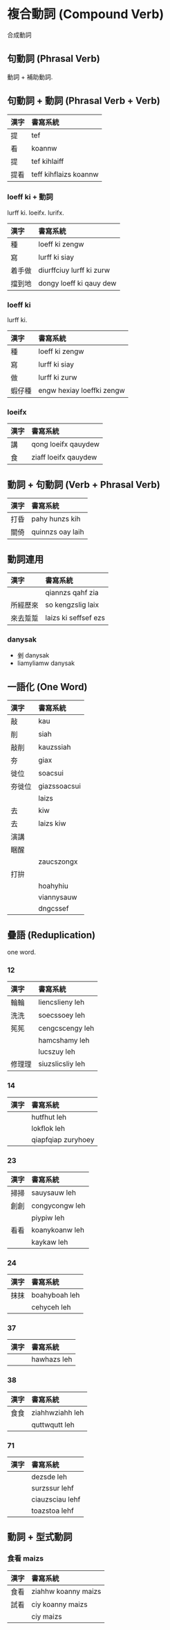 # 複合動詞 (Compound Verb)

合成動詞

## 句動詞 (Phrasal Verb)

動詞 + 補助動詞.

## 句動詞 + 動詞 (Phrasal Verb + Verb)

| 漢字 | 書寫系統 |
| :--- | :--- |
| 提 | tef |
| 看 | koannw |
| 提 | tef kihlaiff |
| 提看 | teff kihflaizs koannw |

### loeff ki + 動詞

lurff ki. loeifx. lurifx.

| 漢字 | 書寫系統 |
| :--- | :--- |
| 種 | loeff ki zengw |
| 寫 | lurff ki siay |
| 着手做 | diurffciuy lurff ki zurw |
| 擋到地 | dongy loeff ki qauy dew |

### loeff ki

lurff ki.

| 漢字 | 書寫系統 |
| :--- | :--- |
| 種 | loeff ki zengw |
| 寫 | lurff ki siay |
| 做 | lurff ki zurw |
| 蝦仔種 | engw hexiay loeffki zengw |

### loeifx

| 漢字 | 書寫系統 |
| :--- | :--- |
| 講 | qong loeifx qauydew |
| 食 | ziaff loeifx qauydew |

## 動詞 + 句動詞 (Verb + Phrasal Verb)

| 漢字 | 書寫系統 |
| :--- | :--- |
| 打昏 | pahy hunzs kih |
| 關倚 | quinnzs oay laih |

## 動詞連用

| 漢字 | 書寫系統 |
| :--- | :--- |
|| qiannzs qahf zia |
| 所經歷來 | so kengzslig laix |
| 來去踅踅 | laizs ki seffsef ezs |

### danysak

* 剉 danysak
* liamyliamw danysak

## 一語化 (One Word)

| 漢字 | 書寫系統 |
| :--- | :--- |
| 敲 | kau |
| 削 | siah |
| 敲削 | kauzssiah |
| 夯 | giax |
| 徙位 | soacsui |
| 夯徙位 | giazssoacsui |
|| laizs |
| 去 | kiw |
| 去 | laizs kiw |
| 演講 ||
| 睏醒 ||
|| zaucszongx |
| 打拚 ||
|| hoahyhiu |
|| viannysauw |
|| dngcssef |

## 疊語 (Reduplication)

one word.

### 12

| 漢字 | 書寫系統 |
| :--- | :--- |
| 輪輪 | liencslieny leh |
| 洗洗 | soecssoey leh |
| 筅筅 | cengcscengy leh |
|| hamcshamy leh |
|| lucszuy leh |
| 修理理 | siuzslicsliy leh |

### 14

| 漢字 | 書寫系統 |
| :--- | :--- |
|| hutfhut leh |
|| lokflok leh |
|| qiapfqiap zuryhoey |

### 23

| 漢字 | 書寫系統 |
| :--- | :--- |
| 掃掃 | sauysauw leh |
| 創創 | congycongw leh |
|| piypiw leh |
| 看看 | koanykoanw leh |
|| kaykaw leh |

### 24

| 漢字 | 書寫系統 |
| :--- | :--- |
| 抹抹 | boahyboah leh |
|| cehyceh leh |

### 37

| 漢字 | 書寫系統 |
| :--- | :--- |
|| hawhazs leh |

### 38

| 漢字 | 書寫系統 |
| :--- | :--- |
| 食食 | ziahhwziahh leh |
|| quttwqutt leh |

### 71

| 漢字 | 書寫系統 |
| :--- | :--- |
|| dezsde leh |
|| surzssur lehf |
|| ciauzsciau lehf |
|| toazstoa lehf |

## 動詞 + 型式動詞

### 食看 maizs

| 漢字 | 書寫系統 |
| :--- | :--- |
| 食看 | ziahhw koanny maizs |
| 試看 | ciy koanny maizs |
|| ciy maizs |
